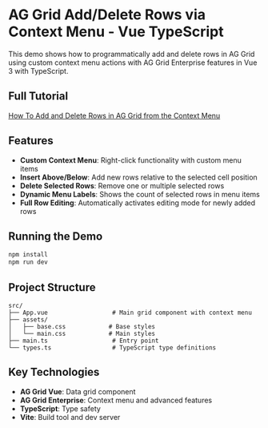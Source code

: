 # AG Grid Add/Delete Rows via Context Menu - Vue TypeScript

This demo shows how to programmatically add and delete rows in AG Grid using custom context menu actions with AG Grid Enterprise features in Vue 3 with TypeScript.

## Full Tutorial

[How To Add and Delete Rows in AG Grid from the Context Menu](https://blog.ag-grid.com/how-to-add-and-delete-rows-in-ag-grid-from-the-context-menu/)

## Features

- **Custom Context Menu**: Right-click functionality with custom menu items
- **Insert Above/Below**: Add new rows relative to the selected cell position
- **Delete Selected Rows**: Remove one or multiple selected rows
- **Dynamic Menu Labels**: Shows the count of selected rows in menu items
- **Full Row Editing**: Automatically activates editing mode for newly added rows

## Running the Demo

```bash
npm install
npm run dev
```

## Project Structure

```
src/
├── App.vue                  # Main grid component with context menu
├── assets/
│   ├── base.css            # Base styles
│   └── main.css            # Main styles
├── main.ts                  # Entry point
└── types.ts                 # TypeScript type definitions
```

## Key Technologies

- **AG Grid Vue**: Data grid component
- **AG Grid Enterprise**: Context menu and advanced features
- **TypeScript**: Type safety
- **Vite**: Build tool and dev server
